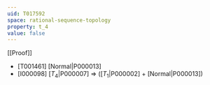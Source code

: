 ```yaml
---
uid: T017592
space: rational-sequence-topology
property: t_4
value: false
---
```

[[Proof]]

* [T001461] [Normal|P000013]
* [I000098] [$T_4$|P000007] => ([$T_1$|P000002] + [Normal|P000013])

